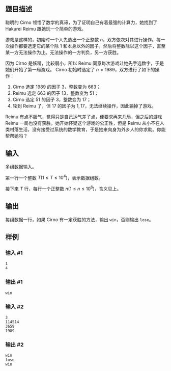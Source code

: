 ## 题目描述
聪明的 Cirno 领悟了数学的真谛，为了证明自己有着最强的计算力，她找到了 Hakurei Reimu 跟她玩一个简单的游戏。

游戏是这样的，初始时一个人先选出一个正整数 $n$，双方依次对其进行操作。每一次操作都要选定它的某个除 $1$ 和本身以外的因子，然后将整数除以这个因子，直至某一方无法操作为止。无法操作的一方判负，另一方获胜。

因为 Cirno 是妖精，比较弱小，所以 Reimu 同意每次游戏让她先手选数字，于是她们开始了第一局游戏。 Cirno 初始时选定了 $n=1989$，双方进行了如下的操作：

1. Cirno 选定 $1989$ 的因子 $3$，整数变为 $663$；
1. Reimu 选定 $663$ 的因子 $13$，整数变为 $51$；
1. Cirno 选定 $51$ 的因子 $3$，整数变为 $17$；
1. 轮到 Reimu 了，但 $17$ 的因子为 $1,17$，无法继续操作，因此输掉了游戏。

Reimu 有点不服气，觉得只是自己运气差了点，便要求再来几局，但之后的游戏 Reimu 一局也没有获胜。她开始怀疑这个游戏的公正性，但是 Reimu 从小不在人类村落生活，没有接受过系统的数学教育，于是她来向身为外乡人的你求助。你能帮帮她吗？



## 输入
多组数据输入。

第一行一个整数 $T(1\leq T\leq 10^4)$，表示数据组数。

接下来 $T$ 行，每行一个正整数 $n(1\leq n\leq 10^6)$，含义见上。
## 输出
每组数据一行，如果 Cirno 有一定获胜的方法，输出 `win`，否则输出 `lose`。
## 样例
### 输入 #1
    1
    4
### 输出 #1
    win
### 输入 #2
    3
    114514
    3659
    1989
### 输出 #2
    win
    lose
    win